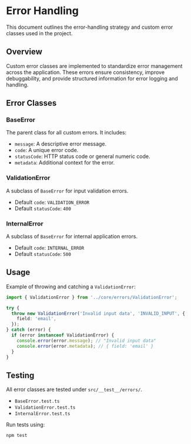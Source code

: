 # Error Handling

This document outlines the error-handling strategy and custom error classes used in the project.

## Overview

Custom error classes are implemented to standardize error management across the application. These errors ensure consistency, improve debuggability, and provide structured information for error logging and handling.

## Error Classes

### BaseError

The parent class for all custom errors. It includes:

- `message`: A descriptive error message.
- `code`: A unique error code.
- `statusCode`: HTTP status code or general numeric code.
- `metadata`: Additional context for the error.

### ValidationError

A subclass of `BaseError` for input validation errors.

- Default `code`: `VALIDATION_ERROR`
- Default `statusCode`: `400`

### InternalError

A subclass of `BaseError` for internal application errors.

- Default `code`: `INTERNAL_ERROR`
- Default `statusCode`: `500`

## Usage

Example of throwing and catching a `ValidationError`:

```typescript
import { ValidationError } from '../core/errors/ValidationError';

try {
  throw new ValidationError('Invalid input data', 'INVALID_INPUT', {
    field: 'email',
  });
} catch (error) {
  if (error instanceof ValidationError) {
    console.error(error.message); // "Invalid input data"
    console.error(error.metadata); // { field: 'email' }
  }
}
```

## Testing

All error classes are tested under `src/__test__/errors/`.

- `BaseError.test.ts`
- `ValidationError.test.ts`
- `InternalError.test.ts`

Run tests using:

```bash
npm test
```
